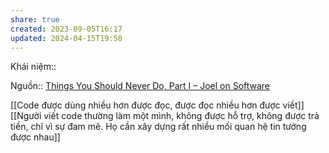 ```yaml
---
share: true
created: 2023-09-05T16:17
updated: 2024-04-15T19:58
---
```

Khái niệm:: 

Nguồn:: [Things You Should Never Do, Part I – Joel on Software](https://www.joelonsoftware.com/2000/04/06/things-you-should-never-do-part-i/)

[[Code được dùng nhiều hơn được đọc, được đọc nhiều hơn được viết]]
[[Người viết code thường làm một mình, không được hỗ trợ, không được trả tiền, chỉ vì sự đam mê. Họ cần xây dựng rất nhiều mối quan hệ tin tưởng được nhau]]